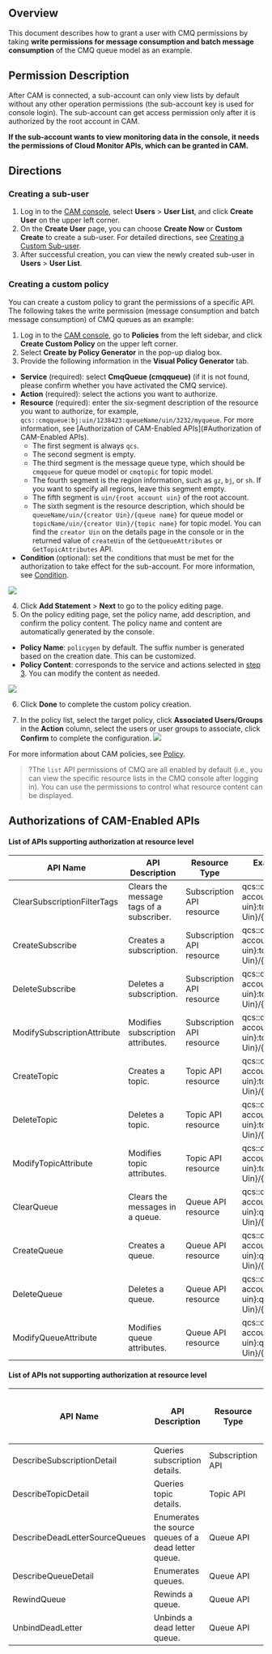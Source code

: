 ## Overview

This document describes how to grant a user with CMQ permissions by taking **write permissions for message consumption and batch message consumption** of the CMQ queue model as an example.

## Permission Description

After CAM is connected, a sub-account can only view lists by default without any other operation permissions (the sub-account key is used for console login). The sub-account can get access permission only after it is authorized by the root account in CAM.

**If the sub-account wants to view monitoring data in the console, it needs the permissions of Cloud Monitor APIs, which can be granted in CAM.**


## Directions

### Creating a sub-user

1. Log in to the [CAM console](https://console.cloud.tencent.com/cam), select **Users** > **User List**, and click **Create User** on the upper left corner.
2. On the **Create User** page, you can choose **Create Now** or **Custom Create** to create a sub-user. For detailed directions, see [Creating a Custom Sub-user](https://intl.cloud.tencent.com/document/product/598/13674).
3. After successful creation, you can view the newly created sub-user in **Users** > **User List**.


### Creating a custom policy

You can create a custom policy to grant the permissions of a specific API. The following takes the write permission (message consumption and batch message consumption) of CMQ queues as an example:

1. Log in to the [CAM console](https://console.cloud.tencent.com/cam/policy), go to **Policies** from the left sidebar, and click **Create Custom Policy** on the upper left corner.
2. Select **Create by Policy Generator** in the pop-up dialog box.
3. Provide the following information in the **Visual Policy Generator** tab.
  - **Service** (required): select **CmqQueue (cmqqueue)** (if it is not found, please confirm whether you have activated the CMQ service).
  - **Action** (required): select the actions you want to authorize.
  - **Resource** (required): enter the six-segment description of the resource you want to authorize, for example, `qcs::cmqqueue:bj:uin/1238423:queueName/uin/3232/myqueue`. For more information, see [Authorization of CAM-Enabled APIs](#Authorization of CAM-Enabled APIs).
    - The first segment is always `qcs`.
    - The second segment is empty.
    - The third segment is the message queue type, which should be `cmqqueue` for queue model or `cmqtopic` for topic model.
    - The fourth segment is the region information, such as `gz`, `bj`, or `sh`. If you want to specify all regions, leave this segment empty.
    - The fifth segment is `uin/{root account uin}` of the root account.
    - The sixth segment is the resource description, which should be `queueName/uin/{creator Uin}/{queue name}` for queue model or `topicName/uin/{creator Uin}/{topic name}` for topic model. You can find the `creator Uin` on the details page in the console or in the returned value of `createUin` of the `GetQueueAttributes` or `GetTopicAttributes` API.
  - **Condition** (optional): set the conditions that must be met for the authorization to take effect for the sub-account. For more information, see [Condition](https://intl.cloud.tencent.com/document/product/598/10608).

  ![](https://main.qcloudimg.com/raw/0d76bb4ade99b83b0ca2093561e11b5f.png)

4. Click **Add Statement** > **Next** to go to the policy editing page.
5. On the policy editing page, set the policy name, add description, and confirm the policy content. The policy name and content are automatically generated by the console.
  - **Policy Name**: `policygen` by default. The suffix number is generated based on the creation date. This can be customized.
  - **Policy Content**: corresponds to the service and actions selected in [step 3](#step3). You can modify the content as needed.

  ![](https://main.qcloudimg.com/raw/f7618d543db73c39486aac93a6bfe9f0.png)

6. Click **Done** to complete the custom policy creation.

7. In the policy list, select the target policy, click **Associated Users/Groups** in the **Action** column, select the users or user groups to associate, click **Confirm** to complete the configuration.
   ![](https://main.qcloudimg.com/raw/a56517e94b4e06badb6e76b5eedc63ad.png)

For more information about CAM policies, see [Policy](https://intl.cloud.tencent.com/document/product/598/10601).

>?The `list` API permissions of CMQ are all enabled by default (i.e., you can view the specific resource lists in the CMQ console after logging in). You can use the permissions to control what resource content can be displayed.


<span id="Authorizations of CAM-Enabled APIs"></span>
## Authorizations of CAM-Enabled APIs

#### List of APIs supporting authorization at resource level

| API Name | API Description | Resource Type | Example of Resource Six-Segment Description |
| --------------------------- | -------------------- | ------------ | ------------------------------------------------------------ |
| ClearSubscriptionFilterTags | Clears the message tags of a subscriber. | Subscription API resource | qcs::cmqqueue:$region:uin/{root account uin}:topicName/uin/{creator Uin}/{topic name} |
| CreateSubscribe  | Creates a subscription. | Subscription API resource | qcs::cmqqueue:$region:uin/{root account uin}:topicName/uin/{creator Uin}/{topic name} |
| DeleteSubscribe | Deletes a subscription. | Subscription API resource | qcs::cmqqueue:$region:uin/{root account uin}:topicName/uin/{creator Uin}/{topic name} |
| ModifySubscriptionAttribute | Modifies subscription attributes. | Subscription API resource | qcs::cmqqueue:$region:uin/{root account uin}:topicName/uin/{creator Uin}/{topic name} |
| CreateTopic | Creates a topic. | Topic API resource | qcs::cmqqueue:$region:uin/{root account uin}:topicName/uin/{creator Uin}/{topic name} |
| DeleteTopic | Deletes a topic. | Topic API resource | qcs::cmqqueue:$region:uin/{root account uin}:topicName/uin/{creator Uin}/{topic name} |
| ModifyTopicAttribute | Modifies topic attributes. | Topic API resource | qcs::cmqqueue:$region:uin/{root account uin}:topicName/uin/{creator Uin}/{topic name} |
| ClearQueue | Clears the messages in a queue. | Queue API resource | qcs::cmqqueue:$region:uin/{root account uin}:queueName/uin/{creator Uin}/{queue name} |
| CreateQueue | Creates a queue. | Queue API resource | qcs::cmqqueue:$region:uin/{root account uin}:queueName/uin/{creator Uin}/{queue name} |
| DeleteQueue | Deletes a queue. | Queue API resource | qcs::cmqqueue:$region:uin/{root account uin}:queueName/uin/{creator Uin}/{queue name} |
| ModifyQueueAttribute | Modifies queue attributes. | Queue API resource | qcs::cmqqueue:$region:uin/{root account uin}:queueName/uin/{creator Uin}/{queue name} |

#### List of APIs not supporting authorization at resource level

| API Name | API Description | Resource Type |Example of Resource Six-Segment Description |
| ------------------------------ | ------------------ | ------------ | -------------- |
| DescribeSubscriptionDetail | Queries subscription details. | Subscription API | * |
| DescribeTopicDetail | Queries topic details. | Topic API | * |
| DescribeDeadLetterSourceQueues | Enumerates the source queues of a dead letter queue. | Queue API | * |
| DescribeQueueDetail | Enumerates queues. | Queue API | * |
| RewindQueue | Rewinds a queue. | Queue API | * |
| UnbindDeadLetter | Unbinds a dead letter queue. | Queue API | * |
